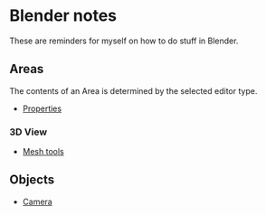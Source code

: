 # Blender notes

These are reminders for myself on how to do stuff in Blender.


## Areas

The contents of an Area is determined by the selected editor type.

- [Properties](./properties/)


### 3D View

- [Mesh tools](./mesh_tools/)


## Objects

- [Camera](./camera/)
